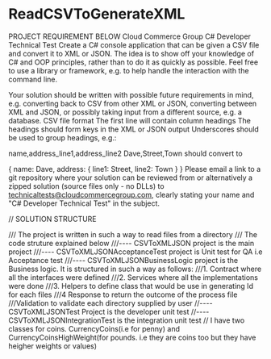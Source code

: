 # ReadCSVToGenerateXML

PROJECT REQUIREMENT BELOW
Cloud Commerce Group C# Developer Technical Test
Create a C# console application that can be given a CSV file and convert it to XML or JSON. The idea is to show off your knowledge of C# and OOP principles, rather than to do it as quickly as possible. Feel free to use a library or framework, e.g. to help handle the interaction with the command line.

Your solution should be written with possible future requirements in mind, e.g. converting back to CSV from other XML or JSON, converting between XML and JSON, or possibly taking input from a different source, e.g. a database. CSV file format The first line will contain column headings The headings should form keys in the XML or JSON output Underscores should be used to group headings, e.g.:

name,address_line1,address_line2
Dave,Street,Town
should convert to

{
    name: Dave,
    address: {
        line1: Street,
        line2: Town
    }
}
Please email a link to a git repository where your solution can be reviewed from or alternatively a zipped solution (source files only - no DLLs) to technicaltests@cloudcommercegroup.com, clearly stating your name and "C# Developer Technical Test" in the subject.

// SOLUTION STRUCTURE

/// The project is written in such a way to read files from a directory
    /// The code struture explained below
    ///---- CSVToXMLJSON  project is the main project
    ///---- CSVToXMLJSONAcceptanceTest project is Unit test for QA i.e Acceptance test
    ///---- CSVToXMLJSONBusinessLogic project is the Business logic. It is structured in such a way as follows:
    ///1. Contract where all the interfaces were defined
    ///2. Services where all the implementations were done
    ///3. Helpers to define class that would be use in generating Id for each files
    ///4 Response to return the outcome of the process file
    ///Validation to validate each directory supplied by user
    //---- CSVToXMLJSONTest Project is the developer unit test
    //---- CSVToXMLJSONIntegrationTest is the integration unit test
    // I have two classes for coins. CurrencyCoins(i.e for penny) and CurrencyCoinsHighWeight(for pounds. i.e they are coins too but they have heigher weights or values)